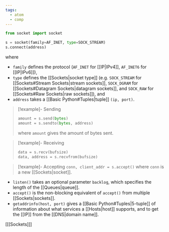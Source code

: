 ```yaml
---
tags:
  - atom
  - comp
---
```

```python
from socket import socket

s = socket(family=AF_INET, type=SOCK_STREAM)
s.connect(address)
```

where
- `family` defines the protocol (`AF_INET` for [[IP|IPv4]], `AF_INET6` for [[IP|IPv6]]),
- `type` defines the [[Sockets|socket type]] (e.g. `SOCK_STREAM` for [[Sockets#Stream Sockets|stream sockets]], `SOCK_DGRAM` for [[Sockets#Datagram Sockets|datagram sockets]], and `SOCK_RAW` for [[Sockets#Raw Sockets|raw sockets]]), and
- `address` takes a [[Basic Python#Tuples|tuple]] `(ip, port)`.

> [!example]- Sending
> ```python
> amount = s.send(bytes)
> amount = s.sendto(bytes, address)
> ``` 
> where `amount` gives the amount of bytes sent.

> [!example]- Receiving
> ```python
> data = s.recv(bufsize)
> data, address = s.recvfrom(bufsize)
> ```

> [!example]- Accepting
> `conn, client_addr = s.accept()`
> where `conn` is a new [[Sockets|socket]].

- `listen()` takes an optional parameter `backlog`, which specifies the length of the [[Queues|queue]].
- `accept()` is the non-blocking equivalent of `accept()` from multiple [[Sockets|sockets]].
- `getaddrinfo(host, port)` gives a [[Basic Python#Tuples|5-tuple]] of information about what services a [[Hosts|host]] supports, and to get the [[IP]] from the [[DNS|domain name]].

\[[[Sockets]]\]

[^1]: [[Sockets]]
